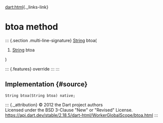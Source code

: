 [dart:html](../../dart-html/dart-html-library){._links-link}

btoa method
===========

::: {.section .multi-line-signature}
[String](../../dart-core/string-class) btoa(

1.  [String](../../dart-core/string-class) btoa

)

::: {.features}
override
:::
:::

Implementation {#source}
--------------

``` {.language-dart data-language="dart"}
String btoa(String btoa) native;
```

::: {._attribution}
© 2012 the Dart project authors\
Licensed under the BSD 3-Clause \"New\" or \"Revised\" License.\
<https://api.dart.dev/stable/2.18.5/dart-html/WorkerGlobalScope/btoa.html>
:::

